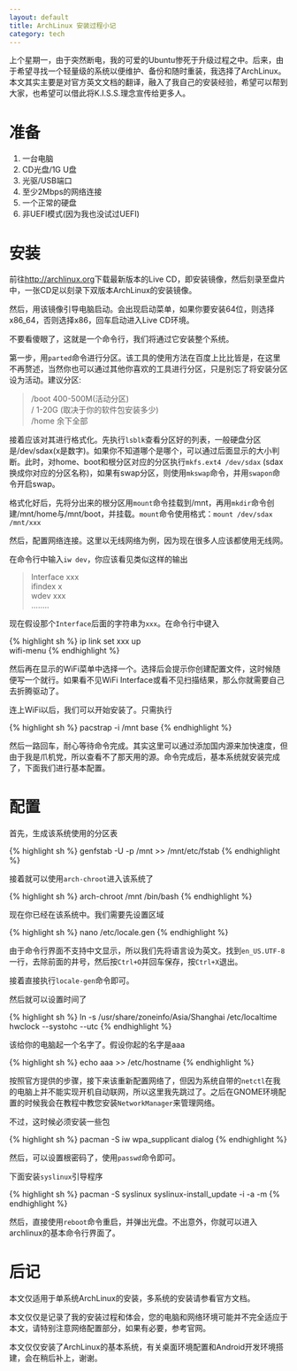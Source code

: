 ```yaml
---
layout: default
title: ArchLinux 安装过程小记
category: tech
---
```

上个星期一，由于突然断电，我的可爱的Ubuntu惨死于升级过程之中。后来，由于希望寻找一个轻量级的系统以便维护、备份和随时重装，我选择了ArchLinux。本文其实主要是对官方英文文档的翻译，融入了我自己的安装经验，希望可以帮到大家，也希望可以借此将K.I.S.S.理念宣传给更多人。

准备
=====
1. 一台电脑  
2. CD光盘/1G U盘  
3. 光驱/USB端口  
4. 至少2Mbps的网络连接  
5. 一个正常的硬盘  
6. 非UEFI模式(因为我也没试过UEFI)

安装
=====
前往<http://archlinux.org>下载最新版本的Live CD，即安装镜像，然后刻录至盘片中，一张CD足以刻录下双版本ArchLinux的安装镜像。

然后，用该镜像引导电脑启动。会出现启动菜单，如果你要安装64位，则选择x86_64，否则选择x86，回车启动进入Live CD环境。

不要看傻眼了，这就是一个命令行，我们将通过它安装整个系统。

第一步，用`parted`命令进行分区。该工具的使用方法在百度上比比皆是，在这里不再赘述，当然你也可以通过其他你喜欢的工具进行分区，只是别忘了将安装分区设为活动。建议分区:

> /boot 400-500M(活动分区)  
> /     1-20G (取决于你的软件包安装多少)  
> /home 余下全部

接着应该对其进行格式化。先执行`lsblk`查看分区好的列表，一般硬盘分区是/dev/sdax(x是数字)。如果你不知道哪个是哪个，可以通过后面显示的大小判断。此时，对home、boot和根分区对应的分区执行`mkfs.ext4 /dev/sdax` (sdax换成你对应的分区名称)，如果有swap分区，则使用`mkswap`命令，并用`swapon`命令开启swap。

格式化好后，先将分出来的根分区用`mount`命令挂载到/mnt，再用`mkdir`命令创建/mnt/home与/mnt/boot，并挂载。`mount`命令使用格式：`mount /dev/sdax /mnt/xxx`

然后，配置网络连接。这里以无线网络为例，因为现在很多人应该都使用无线网。

在命令行中输入`iw dev`，你应该看见类似这样的输出

> Interface xxx  
>     ifindex x  
>     wdev xxx  
>     ........

现在假设那个`Interface`后面的字符串为`xxx`。在命令行中键入

{% highlight sh %}
ip link set xxx up  
wifi-menu
{% endhighlight %}

然后再在显示的WiFi菜单中选择一个。选择后会提示你创建配置文件，这时候随便写一个就行。如果看不见WiFi Interface或看不见扫描结果，那么你就需要自己去折腾驱动了。

连上WiFi以后，我们可以开始安装了。只需执行

{% highlight sh %}
pacstrap -i /mnt base
{% endhighlight %}

然后一路回车，耐心等待命令完成。其实这里可以通过添加国内源来加快速度，但由于我是爪机党，所以查看不了那天用的源。命令完成后，基本系统就安装完成了，下面我们进行基本配置。

配置
=====
首先，生成该系统使用的分区表

{% highlight sh %}
genfstab -U -p /mnt >> /mnt/etc/fstab
{% endhighlight %}

接着就可以使用`arch-chroot`进入该系统了

{% highlight sh %}
arch-chroot /mnt /bin/bash
{% endhighlight %}

现在你已经在该系统中。我们需要先设置区域

{% highlight sh %}
nano /etc/locale.gen
{% endhighlight %}

由于命令行界面不支持中文显示，所以我们先将语言设为英文。找到`en_US.UTF-8`一行，去除前面的井号，然后按`Ctrl+O`并回车保存，按`Ctrl+X`退出。

接着直接执行`locale-gen`命令即可。

然后就可以设置时间了

{% highlight sh %}
ln -s /usr/share/zoneinfo/Asia/Shanghai /etc/localtime  
hwclock --systohc --utc
{% endhighlight %}

该给你的电脑起一个名字了。假设你起的名字是aaa

{% highlight sh %}
echo aaa >> /etc/hostname
{% endhighlight %}

按照官方提供的步骤，接下来该重新配置网络了，但因为系统自带的`netctl`在我的电脑上并不能实现开机自动联网，所以这里我先跳过了。之后在GNOME环境配置的时候我会在教程中教您安装`NetworkManager`来管理网络。

不过，这时候必须安装一些包

{% highlight sh %}
pacman -S iw wpa_supplicant dialog
{% endhighlight %}

然后，可以设置根密码了，使用`passwd`命令即可。

下面安装`syslinux`引导程序

{% highlight sh %}
pacman -S syslinux
syslinux-install_update -i -a -m
{% endhighlight %}

然后，直接使用`reboot`命令重启，并弹出光盘。不出意外，你就可以进入archlinux的基本命令行界面了。

后记
=====
本文仅适用于单系统ArchLinux的安装，多系统的安装请参看官方文档。

本文仅仅是记录了我的安装过程和体会，您的电脑和网络环境可能并不完全适应于本文，请特别注意网络配置部分，如果有必要，参考官网。

本文仅仅安装了ArchLinux的基本系统，有关桌面环境配置和Android开发环境搭建，会在稍后补上，谢谢。


